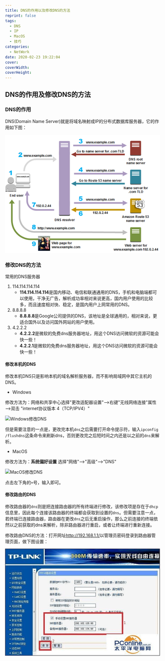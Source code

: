 ```yaml
---
title: DNS的作用以及修改DNS的方法
reprint: false
tags:
  - DNS
  - IP
  - MacOS
  - 技巧
categories:
  - NetWork
date: 2020-02-23 19:22:04
cover:
coverWidth:
coverHeight:
---
```


## DNS的作用及修改DNS的方法

### DNS的作用

DNS(Domain Name Server)就是将域名映射成IP的分布式数据库服务器，它的作用如下图：

![DNS的作用](/images/d53c079e6fee1db686ce716eae654185.png)

### 修改DNS的方法

常用的DNS服务器

1. 114.114.114.114
   * **114.114.114.114**是国内移动、电信和联通通用的DNS，手机和电脑端都可以使用，干净无广告，解析成功率相对来说更高，国内用户使用的比较多，而且速度相对快、稳定，是国内用户上网常用的DNS。
2. 8.8.8.8
   * **8.8.8.8**是Google公司提供的DNS，该地址是全球通用的，相对来说，更适合国外以及访问国外网站的用户使用。
3. 4.2.2.2
   * **4.2.2.2**是微软的免费dns服务器地址，用这个DNS访问微软的资源可能会快一些！
   * **4.2.2.1**是微软的免费dns服务器地址，用这个DNS访问微软的资源可能会快一些！

#### 修改本机的DNS

修改本机DNS只是影响本机的域名解析服务器，而不影响局域网中其它主机的DNS。

- Windows

修改方法为：网络和共享中心选择"更改适配器设置"——>右键"无线网络连接"属性——>双击 "internet协议版本 4（TCP/IPV4）"

![Windows修改DNS](https://s2.loli.net/2023/02/10/qsFXim21QGvxWNl.png)

但是需要注意的一点是，更改完本机`dns`之后需要打开命令提示符，输入`ipconfig /flushdns`这条命令来刷新dns，否则更改完之后短时间之内还是以之前的`dns`来解析。

- MacOS

修改方法为：**系统偏好设置** 选择"网络"——>"高级"——>"DNS"

![MacOS修改DNS](https://s2.loli.net/2023/02/10/LU8IPc9T1qibtV3.png)

点击左下角的`+`号，输入即可。

#### 修改路由的DNS

修改路由器的`dns`则是把连接路由器的所有终端进行修改，该修改项是存在于`dhcp`信息里，因此每个连接该路由器的终端都会获取到设置的`dns`。但需要注意一点，若终端已连接路由器，路由器在更改`dns`之后无重启操作，那么之前连接的终端依然以之前获取的dns来解析，除非路由器进行重启，或者让终端进行重新连接。

修改路由DNS的方法：打开网址<http://192.168.1.1/>以管理员密码登录到路由器管理页面，做下图设置：

![设置路由器](/images/55cb819382357e4e209031930d8cb003.png)
